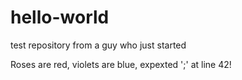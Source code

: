 # hello-world
test repository from a guy who just started

Roses are red, violets are blue, expexted ';' at line 42!
